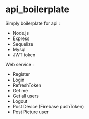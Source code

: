 # api_boilerplate

Simply boilerplate for api :
  - Node.js
  - Express
  - Sequelize
  - Mysql
  - JWT token
 
Web service :
  - Register
  - Login
  - RefreshToken
  - Get me
  - Get all users
  - Logout
  - Post Device (Firebase pushToken)
  - Post Picture user
  
  

